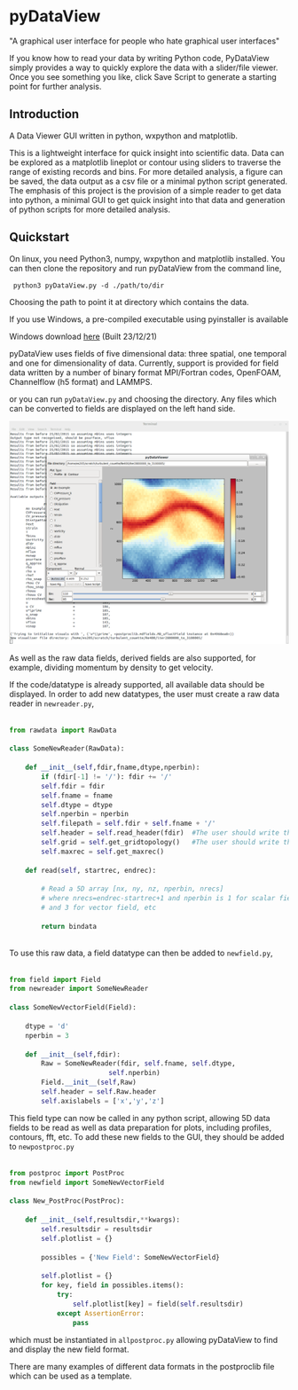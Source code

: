 # pyDataView

"A graphical user interface for people who hate graphical user interfaces"

If you know how to read your data by writing Python code, PyDataView simply provides a way to quickly explore the data with a slider/file viewer. Once you see something you like, click Save Script to generate a starting point for further analysis.

## Introduction

A Data Viewer GUI written in python, wxpython and matplotlib.

This is a lightweight interface for quick insight into scientific data.
Data can be explored as a matplotlib lineplot or contour using sliders to traverse the range of existing records and bins.
For more detailed analysis, a figure can be saved, the data output as a csv file or a minimal python script generated.
The emphasis of this project is the provision of a simple reader to get data into python, a minimal GUI to get quick insight into that data and generation of python scripts for more detailed analysis.

## Quickstart

On linux, you need Python3, numpy, wxpython and matplotlib installed. You can then clone the repository and run pyDataView from the command line,

     python3 pyDataView.py -d ./path/to/dir 
     
Choosing the path to point it at directory which contains the data. 
     
If you use Windows, a pre-compiled executable using pyinstaller is available 

Windows download [here](https://e1.pcloud.link/publink/show?code=XZng4FZRzqlM9Xu9m5rjfsHqeWmYYcaWnj7) (Built 23/12/21)

pyDataView uses fields of five dimensional data: three spatial, one temporal and one for dimensionality of data.
Currently, support is provided for field data written by a number of binary format MPI/Fortran codes, OpenFOAM, Channelflow (h5 format) and LAMMPS. 
    
or you can run `pyDataView.py` and choosing the directory.
Any files which can be converted to fields are displayed on the left hand side.

![alt tag](https://raw.githubusercontent.com/edwardsmith999/pyDataView/master/pyDataView_screenshot.png)

As well as the raw data fields, derived fields are also supported, for example, dividing momentum by density to get velocity.

If the code/datatype is already supported, all available data should be displayed.
In order to add new datatypes, the user must create a raw data reader in `newreader.py`,

```python

from rawdata import RawData

class SomeNewReader(RawData):

    def __init__(self,fdir,fname,dtype,nperbin):
        if (fdir[-1] != '/'): fdir += '/' 
        self.fdir = fdir
        self.fname = fname
        self.dtype = dtype
        self.nperbin = nperbin
        self.filepath = self.fdir + self.fname + '/'
        self.header = self.read_header(fdir)  #The user should write these
        self.grid = self.get_gridtopology()   #The user should write these
        self.maxrec = self.get_maxrec()

    def read(self, startrec, endrec):

        # Read a 5D array [nx, ny, nz, nperbin, nrecs]
        # where nrecs=endrec-startrec+1 and nperbin is 1 for scalar field
        # and 3 for vector field, etc
        
        return bindata
    
 ```
To use this raw data, a field datatype can then be added to `newfield.py`,

```python

from field import Field
from newreader import SomeNewReader

class SomeNewVectorField(Field):
    
    dtype = 'd'
    nperbin = 3
    
    def __init__(self,fdir):
        Raw = SomeNewReader(fdir, self.fname, self.dtype, 
                         self.nperbin)
        Field.__init__(self,Raw)
        self.header = self.Raw.header
        self.axislabels = ['x','y','z']

````
This field type can now be called in any python script, allowing 5D data fields to be read as well as data preparation for plots, including profiles, contours, fft, etc. To add these new fields to the GUI, they should be added to `newpostproc.py`

```python

from postproc import PostProc
from newfield import SomeNewVectorField

class New_PostProc(PostProc):

    def __init__(self,resultsdir,**kwargs):
        self.resultsdir = resultsdir
        self.plotlist = {} 

        possibles = {'New Field': SomeNewVectorField}

        self.plotlist = {}
        for key, field in possibles.items(): 
            try:
                self.plotlist[key] = field(self.resultsdir)
            except AssertionError:
                pass 
```
which must be instantiated in `allpostproc.py` allowing pyDataView to find and display the new field format.

There are many examples of different data formats in the postproclib file which can be used as a template.
